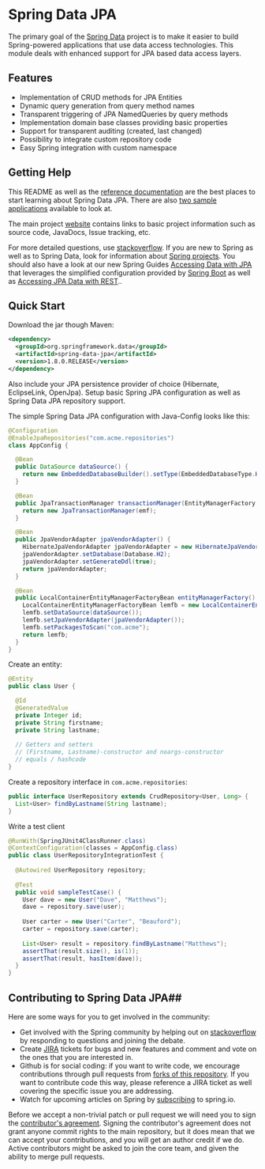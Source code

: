 # Spring Data JPA #

The primary goal of the [Spring Data](http://projects.spring.io/spring-data) project is to make it easier to build Spring-powered applications that use data access technologies. This module deals with enhanced support for JPA based data access layers.

## Features ##

* Implementation of CRUD methods for JPA Entities
* Dynamic query generation from query method names
* Transparent triggering of JPA NamedQueries by query methods
* Implementation domain base classes providing basic properties
* Support for transparent auditing (created, last changed)
* Possibility to integrate custom repository code
* Easy Spring integration with custom namespace

## Getting Help ##

This README as well as the [reference documentation](http://docs.spring.io/spring-data/data-jpa/docs/current/reference/html) are the best places to start learning about Spring Data JPA.  There are also [two sample applications](https://github.com/spring-projects/spring-data-examples) available to look at.

The main project [website](http://projects.spring.io/spring-data) contains links to basic project information such as source code, JavaDocs, Issue tracking, etc.

For more detailed questions, use [stackoverflow](http://stackoverflow.com/questions/tagged/spring-data-jpa). If you are new to Spring as well as to Spring Data, look for information about [Spring projects](http://projects.spring.io). You should also have a look at our new Spring Guides
[Accessing Data with JPA](http://spring.io/guides/gs/accessing-data-jpa/) that leverages the simplified configuration provided by [Spring Boot](http://projects.spring.io/spring-boot/) as well as [Accessing JPA Data with REST](http://spring.io/guides/gs/accessing-data-rest/)..


## Quick Start ##

Download the jar though Maven:

```xml
<dependency>
  <groupId>org.springframework.data</groupId>
  <artifactId>spring-data-jpa</artifactId>
  <version>1.8.0.RELEASE</version>
</dependency>
```

Also include your JPA persistence provider of choice (Hibernate, EclipseLink, OpenJpa). Setup basic Spring JPA configuration as well as Spring Data JPA repository support.

The simple Spring Data JPA configuration with Java-Config looks like this: 
```java
@Configuration
@EnableJpaRepositories("com.acme.repositories")
class AppConfig {

  @Bean
  public DataSource dataSource() {
    return new EmbeddedDatabaseBuilder().setType(EmbeddedDatabaseType.H2).build();
  }

  @Bean
  public JpaTransactionManager transactionManager(EntityManagerFactory emf) {
    return new JpaTransactionManager(emf);
  }

  @Bean
  public JpaVendorAdapter jpaVendorAdapter() {
    HibernateJpaVendorAdapter jpaVendorAdapter = new HibernateJpaVendorAdapter();
    jpaVendorAdapter.setDatabase(Database.H2);
    jpaVendorAdapter.setGenerateDdl(true);
    return jpaVendorAdapter;
  }

  @Bean
  public LocalContainerEntityManagerFactoryBean entityManagerFactory() {
    LocalContainerEntityManagerFactoryBean lemfb = new LocalContainerEntityManagerFactoryBean();
    lemfb.setDataSource(dataSource());
    lemfb.setJpaVendorAdapter(jpaVendorAdapter());
    lemfb.setPackagesToScan("com.acme");
    return lemfb;
  }
}
```

Create an entity:

```java
@Entity
public class User {

  @Id
  @GeneratedValue
  private Integer id;
  private String firstname;
  private String lastname;
       
  // Getters and setters
  // (Firstname, Lastname)-constructor and noargs-constructor
  // equals / hashcode
}
```

Create a repository interface in `com.acme.repositories`:

```java
public interface UserRepository extends CrudRepository<User, Long> {
  List<User> findByLastname(String lastname);
}
```

Write a test client

```java
@RunWith(SpringJUnit4ClassRunner.class)
@ContextConfiguration(classes = AppConfig.class)
public class UserRepositoryIntegrationTest {
     
  @Autowired UserRepository repository;
     
  @Test
  public void sampleTestCase() {
    User dave = new User("Dave", "Matthews");
    dave = repository.save(user);
         
    User carter = new User("Carter", "Beauford");
    carter = repository.save(carter);
         
    List<User> result = repository.findByLastname("Matthews");
    assertThat(result.size(), is(1));
    assertThat(result, hasItem(dave));
  }
}
```

## Contributing to Spring Data JPA##

Here are some ways for you to get involved in the community:

* Get involved with the Spring community by helping out on [stackoverflow](http://stackoverflow.com/questions/tagged/spring-data-jpa) by responding to questions and joining the debate.
* Create [JIRA](https://jira.springsource.org/browse/DATAJPA) tickets for bugs and new features and comment and vote on the ones that you are interested in.  
* Github is for social coding: if you want to write code, we encourage contributions through pull requests from [forks of this repository](http://help.github.com/forking/). If you want to contribute code this way, please reference a JIRA ticket as well covering the specific issue you are addressing.
* Watch for upcoming articles on Spring by [subscribing](http://spring.io/blog) to spring.io.

Before we accept a non-trivial patch or pull request we will need you to sign the [contributor's agreement](https://support.springsource.com/spring_committer_signup).  Signing the contributor's agreement does not grant anyone commit rights to the main repository, but it does mean that we can accept your contributions, and you will get an author credit if we do.  Active contributors might be asked to join the core team, and given the ability to merge pull requests.
